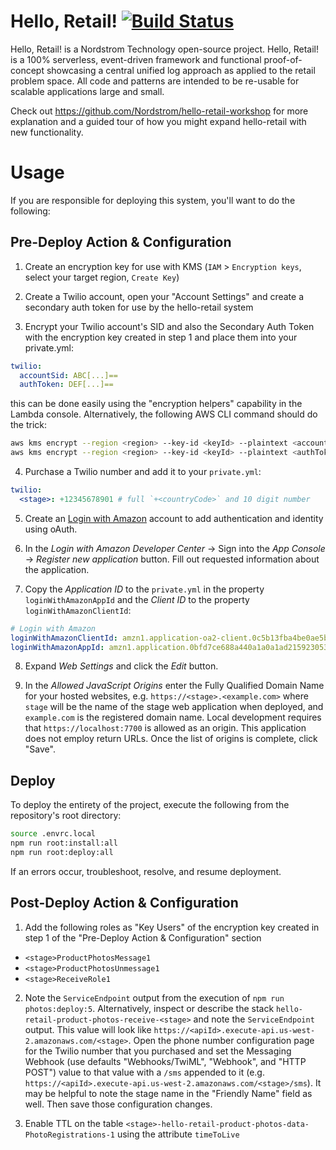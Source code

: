 # Hello, Retail!  [![Build Status](https://travis-ci.org/Nordstrom/hello-retail.svg?branch=master)](https://travis-ci.org/Nordstrom/hello-retail)

Hello, Retail! is a Nordstrom Technology open-source project. Hello, Retail! is a 100% serverless, event-driven framework and functional proof-of-concept showcasing a central unified log approach as applied to the retail problem space. All code and patterns are intended to be re-usable for scalable applications large and small.

Check out https://github.com/Nordstrom/hello-retail-workshop for more explanation and a guided tour of how you might expand hello-retail with new functionality.

# Usage

If you are responsible for deploying this system, you'll want to do the following:

## Pre-Deploy Action & Configuration

1. Create an encryption key for use with KMS (`IAM` > `Encryption keys`, select your target region, `Create Key`)

2. Create a Twilio account, open your "Account Settings" and create a secondary auth token for use by the hello-retail system

3. Encrypt your Twilio account's SID and also the Secondary Auth Token with the encryption key created in step 1 and place them into your private.yml:

  ```yaml
  twilio:
    accountSid: ABC[...]==
    authToken: DEF[...]==
  ```

  this can be done easily using the "encryption helpers" capability in the Lambda console.  Alternatively, the following AWS CLI command should do the trick:

  ```bash
  aws kms encrypt --region <region> --key-id <keyId> --plaintext <accountSid> --output text --query CiphertextBlob
  aws kms encrypt --region <region> --key-id <keyId> --plaintext <authToken> --output text --query CiphertextBlob
  ```

4. Purchase a Twilio number and add it to your `private.yml`:

  ```yaml
  twilio:
    <stage>: +12345678901 # full `+<countryCode>` and 10 digit number
  ```

5. Create an [Login with Amazon](http://login.amazon.com/) account to add authentication and identity using oAuth.

6. In the *Login with Amazon Developer Center* -> Sign into the *App Console* -> *Register new application* button. Fill out requested information about the application.

7. Copy the _Application ID_ to the `private.yml` in the property `loginWithAmazonAppId` and the _Client ID_ to the property `loginWithAmazonClientId`:

```yaml
# Login with Amazon
loginWithAmazonClientId: amzn1.application-oa2-client.0c5b13fba4be0ae5b7c1816481fc93a
loginWithAmazonAppId: amzn1.application.0bfd7ce688a440a1a0a1ad215923053e1
```

8. Expand *Web Settings* and click the *Edit* button.

9. In the *Allowed JavaScript Origins* enter the Fully Qualified Domain Name for your hosted websites, e.g. `https://<stage>.<example.com>` where `stage` will be the name of the stage web application when deployed, and `example.com` is the registered domain name. Local development requires that `https://localhost:7700` is allowed as an origin. This application does not employ return URLs. Once the list of origins is complete, click "Save". 

## Deploy

To deploy the entirety of the project, execute the following from the repository's root directory:

```bash
source .envrc.local
npm run root:install:all
npm run root:deploy:all
```

If an errors occur, troubleshoot, resolve, and resume deployment.

## Post-Deploy Action & Configuration

1. Add the following roles as "Key Users" of the encryption key created in step 1 of the "Pre-Deploy Action & Configuration" section
  * `<stage>ProductPhotosMessage1`
  * `<stage>ProductPhotosUnmessage1`
  * `<stage>ReceiveRole1`

2. Note the `ServiceEndpoint` output from the execution of `npm run photos:deploy:5`.  Alternatively, inspect or describe the stack `hello-retail-product-photos-receive-<stage>` and note the `ServiceEndpoint` output.  This value will look like `https://<apiId>.execute-api.us-west-2.amazonaws.com/<stage>`.  Open the phone number configuration page for the Twilio number that you purchased and set the Messaging Webhook (use defaults "Webhooks/TwiML", "Webhook", and "HTTP POST") value to that value with a `/sms` appended to it (e.g. `https://<apiId>.execute-api.us-west-2.amazonaws.com/<stage>/sms`).  It may be helpful to note the stage name in the "Friendly Name" field as well.  Then save those configuration changes.

3. Enable TTL on the table `<stage>-hello-retail-product-photos-data-PhotoRegistrations-1` using the attribute `timeToLive`
